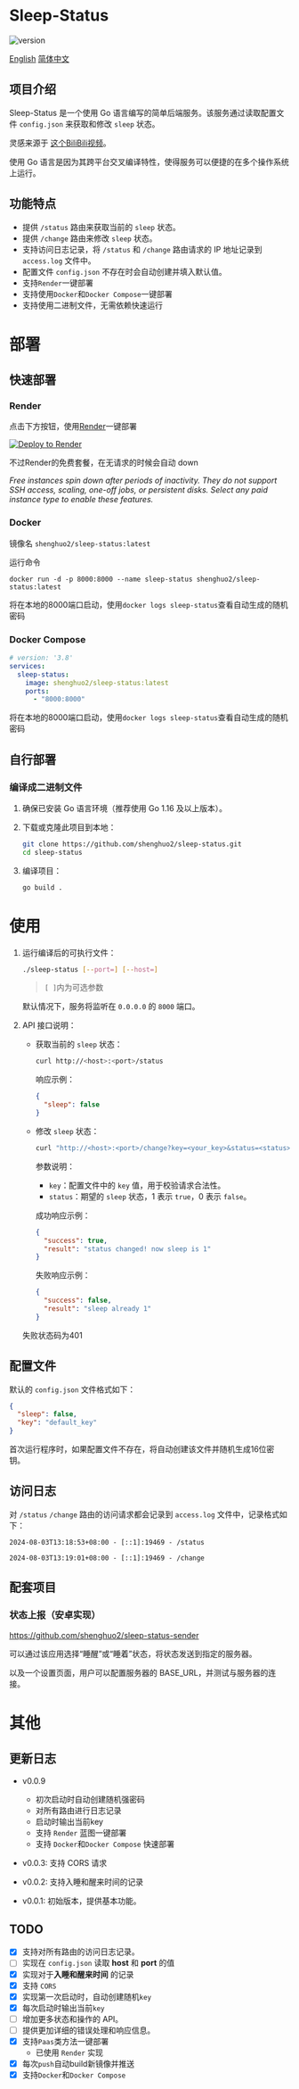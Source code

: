 
# Sleep-Status

![version](https://img.shields.io/github/v/release/shenghuo2/sleep-status?include_prereleases&label=version)

[English](./README-en.md)  [简体中文](./README.md)

## 项目介绍

Sleep-Status 是一个使用 Go 语言编写的简单后端服务。该服务通过读取配置文件 `config.json` 来获取和修改 `sleep` 状态。

灵感来源于 [这个BiliBili视频](https://www.bilibili.com/video/BV1fE421A7PE/)。

使用 Go 语言是因为其跨平台交叉编译特性，使得服务可以便捷的在多个操作系统上运行。

## 功能特点

- 提供 `/status` 路由来获取当前的 `sleep` 状态。
- 提供 `/change` 路由来修改 `sleep` 状态。
- 支持访问日志记录，将 `/status` 和 `/change` 路由请求的 IP 地址记录到 `access.log` 文件中。
- 配置文件 `config.json` 不存在时会自动创建并填入默认值。
- 支持`Render`一键部署
- 支持使用`Docker`和`Docker Compose`一键部署
- 支持使用二进制文件，无需依赖快速运行

# 部署

## 快速部署

### Render

点击下方按钮，使用[Render](https://render.com/)一键部署


[![Deploy to Render](https://render.com/images/deploy-to-render-button.svg)](https://render.com/deploy?repo=https://github.com/shenghuo2/sleep-status)

不过Render的免费套餐，在无请求的时候会自动 down

*Free instances spin down after periods of inactivity. They do not support SSH access, scaling, one-off jobs, or persistent disks. Select any paid instance type to enable these features.*

### Docker

镜像名 `shenghuo2/sleep-status:latest`

运行命令

```shell
docker run -d -p 8000:8000 --name sleep-status shenghuo2/sleep-status:latest
```

将在本地的8000端口启动，使用`docker logs sleep-status`查看自动生成的随机密码


### Docker Compose

```yaml
# version: '3.8'
services:
  sleep-status:
    image: shenghuo2/sleep-status:latest
    ports:
      - "8000:8000"
```

将在本地的8000端口启动，使用`docker logs sleep-status`查看自动生成的随机密码

## 自行部署

### 编译成二进制文件

1. 确保已安装 Go 语言环境（推荐使用 Go 1.16 及以上版本）。
2. 下载或克隆此项目到本地：

   ```sh
   git clone https://github.com/shenghuo2/sleep-status.git
   cd sleep-status
   ```

3. 编译项目：

   ```sh
   go build .
   ```

# 使用

1. 运行编译后的可执行文件：

   ```sh
   ./sleep-status [--port=] [--host=]
   ```

   >  `[ ]`内为可选参数

   默认情况下，服务将监听在 `0.0.0.0` 的 `8000` 端口。

2. API 接口说明：

   - 获取当前的 `sleep` 状态：

     ```sh
     curl http://<host>:<port>/status
     ```

     响应示例：

     ```json
     {
       "sleep": false
     }
     ```

   - 修改 `sleep` 状态：

     ```sh
     curl "http://<host>:<port>/change?key=<your_key>&status=<status>"
     ```

     参数说明：
      - `key`：配置文件中的 `key` 值，用于校验请求合法性。
      - `status`：期望的 `sleep` 状态，1 表示 `true`，0 表示 `false`。

     成功响应示例：

     ```json
     {
       "success": true,
       "result": "status changed! now sleep is 1"
     }
     ```

     失败响应示例：

     ```json
     {
       "success": false,
       "result": "sleep already 1"
     }
     ```

    失败状态码为401

## 配置文件

默认的 `config.json` 文件格式如下：

```json
{
  "sleep": false,
  "key": "default_key"
}
```

首次运行程序时，如果配置文件不存在，将自动创建该文件并随机生成16位密钥。

## 访问日志

对 `/status` `/change` 路由的访问请求都会记录到 `access.log` 文件中，记录格式如下：

```
2024-08-03T13:18:53+08:00 - [::1]:19469 - /status

2024-08-03T13:19:01+08:00 - [::1]:19469 - /change
```

## 配套项目

### 状态上报（安卓实现）

https://github.com/shenghuo2/sleep-status-sender

可以通过该应用选择“睡醒”或“睡着”状态，将状态发送到指定的服务器。

以及一个设置页面，用户可以配置服务器的 BASE_URL，并测试与服务器的连接。

# 其他

## 更新日志

- v0.0.9
  - 初次启动时自动创建随机强密码 
  - 对所有路由进行日志记录 
  - 启动时输出当前key
  - 支持 `Render` 蓝图一键部署
  - 支持 `Docker`和`Docker Compose` 快速部署

- v0.0.3: 支持 CORS 请求
- v0.0.2: 支持入睡和醒来时间的记录
- v0.0.1: 初始版本，提供基本功能。

## TODO

- [x] 支持对所有路由的访问日志记录。
- [ ] 实现在 `config.json` 读取 **host** 和 **port** 的值
- [x] 实现对于**入睡和醒来时间** 的记录 
- [x] 支持 `CORS`
- [x] 实现第一次启动时，自动创建随机`key`
- [x] 每次启动时输出当前`key`
- [ ] 增加更多状态和操作的 API。
- [ ] 提供更加详细的错误处理和响应信息。
- [x] 支持`Paas`类方法一键部署
  - 已使用 `Render` 实现
- [x] 每次`push`自动build新镜像并推送
- [x] 支持`Docker`和`Docker Compose` 

